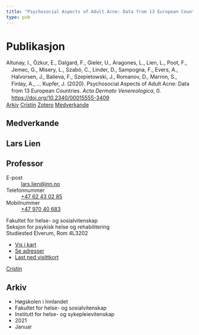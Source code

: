 ```yaml
---
title: "Psychosocial Aspects of Adult Acne: Data from 13 European Countries"
type: pub
---
```

<h1>Publikasjon</h1>
<article id="csl-bib-container-CPGI6V7J" class="csl-bib-container">
  <div class="csl-bib-body" style="line-height: 1.35; padding-left: 1em; text-indent:-1em;">
  <div class="csl-entry">Altunay, I., &#xD6;zkur, E., Dalgard, F., Gieler, U., Aragones, L., Lien, L., Poot, F., Jemec, G., Misery, L., Szab&#xF3;, C., Linder, D., Sampogna, F., Evers, A., Halvorsen, J., Balieva, F., Szepietowski, J., Romanov, D., Marron, S., Finlay, A., &#x2026; Kupfer, J. (2020). Psychosocial Aspects of Adult Acne: Data from 13 European Countries. <i>Acta Dermato Venereologica</i>, 0. <a href="https://doi.org/10.2340/00015555-3409">https://doi.org/10.2340/00015555-3409</a></div>
</div>
  <div class="csl-bib-buttons">
    <a href="#taxonomy-article-CPGI6V7J" class="csl-bib-button">Arkiv</a>
    <a href="https://app.cristin.no/results/show.jsf?id=1871789" alt="Cristin URL" class="csl-bib-button">Cristin</a>
    <a href="http://zotero.org/groups/5022929/items/CPGI6V7J" alt="Zotero URL" class="csl-bib-button">Zotero</a>
    <a href="#contributors-article-CPGI6V7J" class="csl-bib-button">Medverkande</a>
  </div>
  <div id="csl-bib-meta-container-CPGI6V7J"></div>
</article>
<div id="csl-bib-meta-CPGI6V7J" class="csl-bib-meta">
  <article id="contributors-article-CPGI6V7J" class="contributors-article">
    <h1>Medverkande</h1>
    <div class="personas">
<div class="vrtx-hinn-person-card">
<div class="photo">
<i class="lar la-user-circle missing-person"></i>
</div>
<div class="info">
<hgroup><h1>Lars Lien</h1>
<h2>Professor</h2>
</hgroup><dl>
<dt>E-post</dt>
<dd>
<a href="mailto:lars.lien@inn.no">lars.lien@inn.no</a>
</dd>
<dt>Telefonnummer</dt>
<dd><a href="tel:+4762430285">
+47 62 43 02 85
</a></dd>
<dt>Mobilnummer</dt>
<dd><a href="tel:+4797040683">
+47 970 40 683
</a></dd>
</dl>
<p>
Fakultet for helse- og sosialvitenskap<br>
Seksjon for psykisk helse og rehabilitering<br>
Studiested Elverum,
Rom 4L3202
</p>
<ul class="vrtx-hinn-links">
<li><a href="https://www.google.com/maps?q=60.88177,11.53669">Vis i kart</a></li>
<li><a href="https://www.inn.no/finn-en-ansatt/lars-lien.html#vrtx-hinn-addresses">Se adresser</a></li>
<li><a href="https://www.inn.no/finn-en-ansatt/lars-lien.html?vrtx=vcf">Last ned visittkort</a></li>
</ul>
</div>
</div>
<a href="https://app.cristin.no/persons/show.jsf?id=14287" alt="Cristin URL" class="personas-cristin">Cristin</a>
</div>
  </article>
  <article id="taxonomy-article-CPGI6V7J" class="taxonomy-article">
    <h1>Arkiv</h1>
    <ul>
      <li>Høgskolen i Innlandet</li>
      <li>Fakultet for helse- og sosialvitenskap</li>
      <li>Institutt for helse- og sykepleievitenskap</li>
      <li>2021</li>
      <li>Januar</li>
    </ul>
  </article>
</div>
